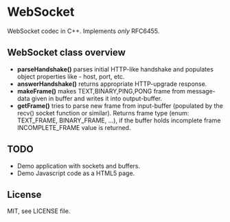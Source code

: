 WebSocket
=========

WebSocket codec in C++. Implements *only* RFC6455.

WebSocket class overview
---------
- **parseHandshake()** parses initial HTTP-like handshake and populates object properties like - host, port, etc.
- **answerHandshake()** returns appropriate HTTP-upgrade response.
- **makeFrame()** makes TEXT,BINARY,PING,PONG frame from message-data given in buffer and writes it into output-buffer.
- **getFrame()** tries to parse new frame from input-buffer (populated by the recv() socket function or similar). Returns frame type (enum: TEXT_FRAME, BINARY_FRAME, ...), if the buffer holds incomplete frame INCOMPLETE_FRAME value is returned.

TODO
---------
- Demo application with sockets and buffers.
- Demo Javascript code as a HTML5 page.

License
---------
MIT, see LICENSE file.